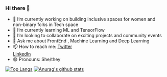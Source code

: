 ### Hi there 👋


- 🔭 I’m currently working on building inclusive spaces for women and non-binary folks in Tech space
- 🌱 I’m currently learning ML and TensorFlow
- 👯 I’m looking to collaborate on exciting projects and community events
- 💬 Ask me about FrontEnd , Machine Learning and Deep Learning
- 📫 How to reach me: <a href="https://twitter.com/potatostuts" target="_blank">Twitter</a><br> <a href="https://www.linkedin.com/in/stuti-mishra-71978162/" target="_blank">LinkedIn</a>
- 😄 Pronouns: She/they
<!-- - ⚡ Fun fact: -->
[![Top Langs](https://github-readme-stats.vercel.app/api/top-langs/?username=Stuti-mishra)](https://github.com/Stuti-mishra/github-readme-stats)
[![Anurag's github stats](https://github-readme-stats.vercel.app/api?username=Stuti-mishra)](https://github.com/Stuti-mishra/github-readme-stats)


